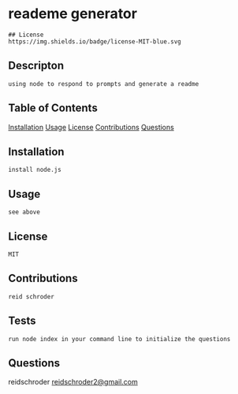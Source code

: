 # reademe generator

    ## License
    https://img.shields.io/badge/license-MIT-blue.svg

  ## Descripton
    using node to respond to prompts and generate a readme

  ## Table of Contents
  [Installation](#installation)
  [Usage](#usage)
  [License](#license)
  [Contributions](#contributors)
  [Questions](#questions)

  ## Installation
    install node.js

  ## Usage
    see above

  ## License
    MIT

  ## Contributions
    reid schroder

  ## Tests
    run node index in your command line to initialize the questions

  ## Questions
  reidschroder
  reidschroder2@gmail.com

